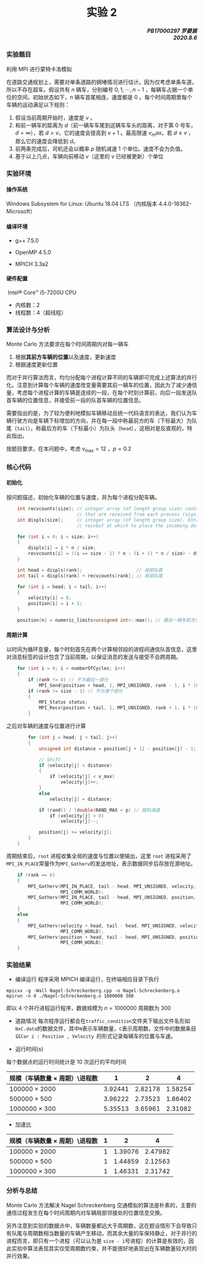 # <center>实验 2</center>

##### <p align="right">PB17000297 罗晏宸</br>2020.8.6</p>

### 实验题目

利用 MPI 进行蒙特卡洛模拟

在道路交通规划上，需要对单条道路的拥堵情况进行估计。因为仅考虑单条车道，所以不存在超车。假设共有 $n$ 辆车，分别编号 $0, 1, \cdots, n-1$ ，每辆车占据一个单位的空间。初始状态如下，$n$ 辆车首尾相连，速度都是  $0$ 。每个时间周期里每个车辆的运动满足以下规则：
1. 假设当前周期开始时，速度是 $v$ 。
2. 和前一辆车的距离为 $d$（前一辆车车尾到这辆车车头的距离，对于第 $0$ 号车，$d = \infty$），若 $d > v$，它的速度会提高到 $v + 1$ 。最高限速 $v_max$。若 $d \leqslant v$ ，那么它的速度会降低到 $d$。
3. 前两条完成后，司机还会以概率 $p$ 随机减速 $1$ 个单位。速度不会为负值。
4. 基于以上几点，车辆向前移动 $v$（这里的 $v$ 已经被更新）个单位

### 实验环境

#### 操作系统

Windows Subsystem for Linux: Ubuntu 18.04 LTS （内核版本 4.4.0-18362-Microsoft）

#### 编译环境

- g++ 7.5.0

- OpenMP 4.5.0

- MPICH 3.3a2

#### 硬件配置

​	Intel&reg;  Core&trade;  i5-7200U CPU

- 内核数：2
- 线程数：4（超线程）

### 算法设计与分析

Monte Carlo 方法要求在每个时间周期内对每一辆车

1. 根据**其前方车辆的位置**以及速度，更新速度
2. 根据速度更新位置

而对于并行算法而言，均匀分配每个进程计算不同的车辆即可完成上述算法的并行化。注意到计算每个车辆的速度改变量需要其前一辆车的位置，因此为了减少通信量，考虑每个进程计算的车辆是连续的一段，在每个时刻计算前，向后一段发送队首车辆的位置信息，并接受前一段的队首车辆的位置信息。

需要指出的是，为了较为便利地模拟车辆移动且统一代码语言的表达，我们认为车辆行驶方向是车辆下标增加的方向，并在每一段中称最前方的车（下标最大）为队尾（`tail`），称最后方的车（下标最小）为队头（`head`），这相对是反直观的，特此指出。

按题目要求，在本问题中，考虑 $v_{\max} = 12$ ，$p = 0.2$

### 核心代码

#### 初始化

按问题描述，初始化车辆的位置与速度，并为每个进程分配车辆。

```c++
    int recvcounts[size]; // integer array (of length group size) containing the number of elements
                          // that are received from each process (significant only at root)
    int displs[size];     // integer array (of length group size). Entry i specifies the displacement relative to
                          // recvbuf at which to place the incoming data from process i (significant only at root)

    for (int i = 0; i < size; i++)
    {
        displs[i] = i * n / size;                                               // 局部队首
        recvcounts[i] = ((i == size - 1) ? n : (i + 1) * n / size) - displs[i]; // 局部长度
    }

    int head = displs[rank];                    // 局部队首
    int tail = displs[rank] + recvcounts[rank]; // 局部队尾

    for (int i = head; i < tail; i++)
    {
        velocity[i] = 0;
        position[i] = i + 1;
    }

    position[n] = numeric_limits<unsigned int>::max(); // 最后一辆车前方没有车辆
```

#### 周期计算

以时间为循环变量，每个时刻首先在两个计算相邻段的进程间通信队首信息，这里对消息标签的设计包含了当前周期，以保证消息的发送与接受不会跨周期。

```c++
    for (int i = 0; i < numberOfCycles; i++)
    {
        if (rank != 0) // 不为最后一部分
            MPI_Send(position + head, 1, MPI_UNSIGNED, rank - 1, i * (size - 1) + (rank - 1), MPI_COMM_WORLD);
        if (rank != size - 1) // 不为首个部分
        {
            MPI_Status status;
            MPI_Recv(position + tail, 1, MPI_UNSIGNED, rank + 1, i * (size - 1) + rank, MPI_COMM_WORLD, &status);
        }
```

之后对车辆的速度与位置进行计算

```c++
        for (int j = head; j < tail; j++)
        {
            unsigned int distance = position[j + 1] - position[j] - 1; // 车辆间距

            // Shift
            if (velocity[j] < distance)
            {
                if (velocity[j] < v_max)
                    velocity[j]++;
            }
            else
                velocity[j] = distance;

            if (rand() / (double)RAND_MAX < p) // 随机减速
                if (velocity[j] > 0)
                    velocity[j]--;

            position[j] += velocity[j];
        }
    }
```

周期结束后，`root` 进程收集全局的速度与位置以便输出，这里 `root` 进程采用了`MPI_IN_PLACE`常量作为`MPI_Gatherv`的发送地址，表示数据同步后存放在源地址。

```c++
    if (rank == 0)
    {
        MPI_Gatherv(MPI_IN_PLACE, tail - head, MPI_UNSIGNED, velocity, recvcounts, displs, MPI_UNSIGNED, 0,
                    MPI_COMM_WORLD);
        MPI_Gatherv(MPI_IN_PLACE, tail - head, MPI_UNSIGNED, position, recvcounts, displs, MPI_UNSIGNED, 0,
                    MPI_COMM_WORLD);
    }
    else
    {
        MPI_Gatherv(velocity + head, tail - head, MPI_UNSIGNED, velocity, recvcounts, displs, MPI_UNSIGNED, 0,
                    MPI_COMM_WORLD);
        MPI_Gatherv(position + head, tail - head, MPI_UNSIGNED, position, recvcounts, displs, MPI_UNSIGNED, 0,
                    MPI_COMM_WORLD);
    }
```

### 实验结果

- 编译运行
程序采用 MPICH 编译运行，在终端相应目录下执行

```shell
mpicxx -g -Wall Nagel-Schreckenberg.cpp -o Nagel-Schreckenberg.o
mpirun -n 4 ./Nagel-Schreckenberg.o 1000000 300
```

即以 4 个并行进程运行程序，数据规模为 $n = 1000000$ 周期数为 $300$

-  道路情况
每次程序运行都会在`traffic_condition`文件夹下输出文件名形如`NxC.data`的数据文件，其中`N`表示车辆数量，`C`表示周期数，文件中的数据条目以`Car i : Position , Velocity `的形式记录每辆车的位置与车速。

-  运行时间(s)

每个数据点的运行时间统计是 10 次运行的平均时间

| 规模（车辆数量 $\times$ 周期）\进程数 | 1           | 2           | 4           |
| :---------- | ----------- | ----------- | ----------- |
| 100000 $\times$ 2000        | 3.92441  | 2.82178  | 1.58254 |
| 500000 $\times$ 500       | 3.96222 | 2.73523 | 1.86402 |
| 1000000 $\times$ 300      | 5.35513  | 3.65961  | 2.31082  |

- 加速比

| 规模（车辆数量 $\times$ 周期）\进程数 | 1           | 2           | 4           |
| :---------- | ----------- | ----------- | ----------- |
| 100000 $\times$ 2000        | 1  | 1.39076  | 2.47982 |
| 500000 $\times$ 500       | 1 | 1.44859 | 2.12563 |
| 1000000 $\times$ 300      | 1  | 1.46331  | 2.31742 |

### 分析与总结

Monte Carlo 方法解决 Nagel Schreckenberg 交通模拟的算法是朴素的，主要的通信过程发生在每个时间周期内对车辆局部邻接处的位置信息交换。

另外注意到实验的数据点中，车辆数量都远大于周期数，这在题设情形下会导致只有队尾与周期数相当数量的车辆产生移动，而其余大量的车保持静止，对于并行的进程而言，即只有一个进程（可以认为是 `size - 1​` 号进程）的计算是有效的，因此实验中算法表现其实仅受周期数约束，并不能很好地表现出在车辆数量较大时的并行效果。